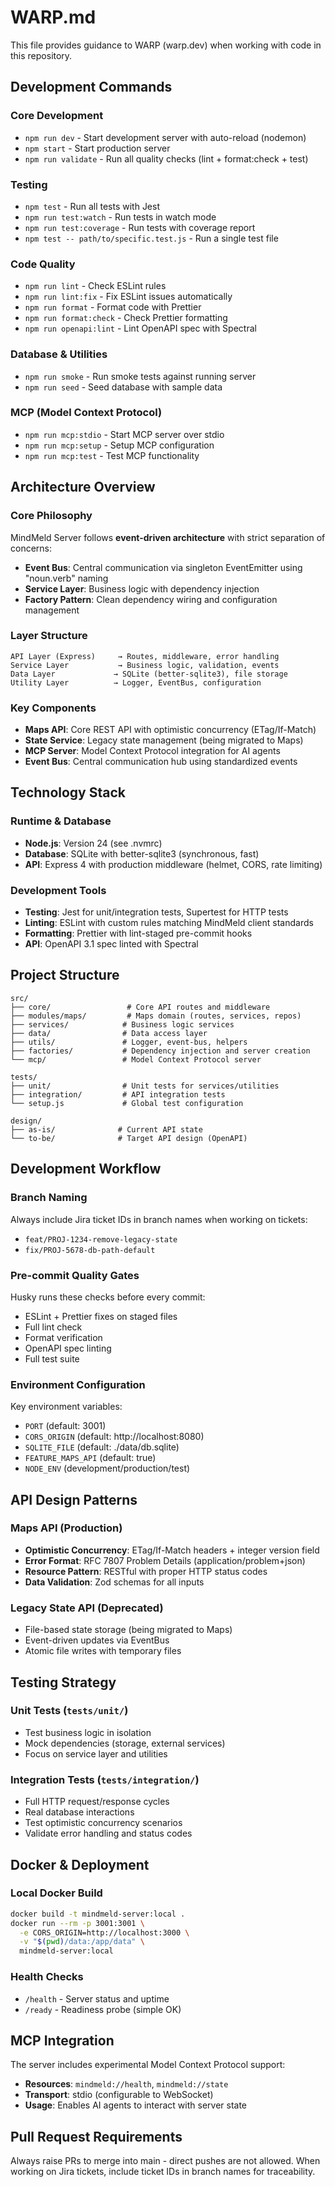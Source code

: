 # WARP.md

This file provides guidance to WARP (warp.dev) when working with code in this repository.

## Development Commands

### Core Development
- `npm run dev` - Start development server with auto-reload (nodemon)
- `npm start` - Start production server
- `npm run validate` - Run all quality checks (lint + format:check + test)

### Testing
- `npm test` - Run all tests with Jest
- `npm run test:watch` - Run tests in watch mode
- `npm run test:coverage` - Run tests with coverage report
- `npm test -- path/to/specific.test.js` - Run a single test file

### Code Quality
- `npm run lint` - Check ESLint rules
- `npm run lint:fix` - Fix ESLint issues automatically
- `npm run format` - Format code with Prettier
- `npm run format:check` - Check Prettier formatting
- `npm run openapi:lint` - Lint OpenAPI spec with Spectral

### Database & Utilities
- `npm run smoke` - Run smoke tests against running server
- `npm run seed` - Seed database with sample data

### MCP (Model Context Protocol)
- `npm run mcp:stdio` - Start MCP server over stdio
- `npm run mcp:setup` - Setup MCP configuration
- `npm run mcp:test` - Test MCP functionality

## Architecture Overview

### Core Philosophy
MindMeld Server follows **event-driven architecture** with strict separation of concerns:
- **Event Bus**: Central communication via singleton EventEmitter using "noun.verb" naming
- **Service Layer**: Business logic with dependency injection
- **Factory Pattern**: Clean dependency wiring and configuration management

### Layer Structure
```
API Layer (Express)     → Routes, middleware, error handling
Service Layer           → Business logic, validation, events  
Data Layer             → SQLite (better-sqlite3), file storage
Utility Layer          → Logger, EventBus, configuration
```

### Key Components
- **Maps API**: Core REST API with optimistic concurrency (ETag/If-Match)
- **State Service**: Legacy state management (being migrated to Maps)
- **MCP Server**: Model Context Protocol integration for AI agents
- **Event Bus**: Central communication hub using standardized events

## Technology Stack

### Runtime & Database
- **Node.js**: Version 24 (see .nvmrc)
- **Database**: SQLite with better-sqlite3 (synchronous, fast)
- **API**: Express 4 with production middleware (helmet, CORS, rate limiting)

### Development Tools
- **Testing**: Jest for unit/integration tests, Supertest for HTTP tests
- **Linting**: ESLint with custom rules matching MindMeld client standards
- **Formatting**: Prettier with lint-staged pre-commit hooks
- **API**: OpenAPI 3.1 spec linted with Spectral

## Project Structure

```
src/
├── core/                 # Core API routes and middleware
├── modules/maps/         # Maps domain (routes, services, repos)
├── services/            # Business logic services
├── data/                # Data access layer
├── utils/               # Logger, event-bus, helpers
├── factories/           # Dependency injection and server creation
└── mcp/                 # Model Context Protocol server

tests/
├── unit/                # Unit tests for services/utilities
├── integration/         # API integration tests
└── setup.js             # Global test configuration

design/
├── as-is/              # Current API state
└── to-be/              # Target API design (OpenAPI)
```

## Development Workflow

### Branch Naming
Always include Jira ticket IDs in branch names when working on tickets:
- `feat/PROJ-1234-remove-legacy-state`
- `fix/PROJ-5678-db-path-default`

### Pre-commit Quality Gates
Husky runs these checks before every commit:
- ESLint + Prettier fixes on staged files
- Full lint check
- Format verification
- OpenAPI spec linting
- Full test suite

### Environment Configuration
Key environment variables:
- `PORT` (default: 3001)
- `CORS_ORIGIN` (default: http://localhost:8080)
- `SQLITE_FILE` (default: ./data/db.sqlite)
- `FEATURE_MAPS_API` (default: true)
- `NODE_ENV` (development/production/test)

## API Design Patterns

### Maps API (Production)
- **Optimistic Concurrency**: ETag/If-Match headers + integer version field
- **Error Format**: RFC 7807 Problem Details (application/problem+json)
- **Resource Pattern**: RESTful with proper HTTP status codes
- **Data Validation**: Zod schemas for all inputs

### Legacy State API (Deprecated)
- File-based state storage (being migrated to Maps)
- Event-driven updates via EventBus
- Atomic file writes with temporary files

## Testing Strategy

### Unit Tests (`tests/unit/`)
- Test business logic in isolation
- Mock dependencies (storage, external services)
- Focus on service layer and utilities

### Integration Tests (`tests/integration/`)
- Full HTTP request/response cycles
- Real database interactions
- Test optimistic concurrency scenarios
- Validate error handling and status codes

## Docker & Deployment

### Local Docker Build
```bash
docker build -t mindmeld-server:local .
docker run --rm -p 3001:3001 \
  -e CORS_ORIGIN=http://localhost:3000 \
  -v "$(pwd)/data:/app/data" \
  mindmeld-server:local
```

### Health Checks
- `/health` - Server status and uptime
- `/ready` - Readiness probe (simple OK)

## MCP Integration

The server includes experimental Model Context Protocol support:
- **Resources**: `mindmeld://health`, `mindmeld://state`
- **Transport**: stdio (configurable to WebSocket)
- **Usage**: Enables AI agents to interact with server state

## Pull Request Requirements

Always raise PRs to merge into main - direct pushes are not allowed. When working on Jira tickets, include ticket IDs in branch names for traceability.
